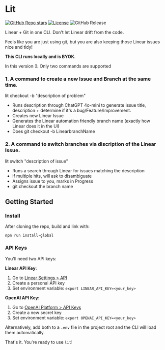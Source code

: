 # Lit

[![GitHub Repo stars](https://img.shields.io/github/stars/tekaratzas/lit-cli?style=social)](https://github.com/tekaratzas/lit-cli)
[![License](https://img.shields.io/github/license/tekaratzas/lit-cli)](https://github.com/tekaratzas/lit-cli/blob/main/LICENSE)
![GitHub Release](https://img.shields.io/github/v/release/tekaratzas/lit-cli)

Linear + Git in one CLI. Don't let Linear drift from the code.

Feels like you are just using git, but you are also keeping those Linear issues nice and tidy!

**This CLI runs locally and is BYOK.**

In this version 0. Only two commands are supported

### 1. A command to create a new Issue and Branch at the same time.

lit checkout -b "description of problem"

- Runs description through ChatGPT 4o-mini to generate issue title, description + determine if it's a bug/Feature/Improvement.
- Creates new Linear Issue
- Generates the Linear automation friendly branch name (exactly how Linear does it in the UI)
- Does git checkout -b LinearbranchName

### 2. A command to switch branches via discription of the Linear Issue.

lit switch "description of issue"

- Runs a search through Linear for issues matching the description
- if multiple hits, will ask to disambiguate
- Assigns issue to you, marks in Progress
- git checkout the branch name

## Getting Started

### Install

After cloning the repo, build and link with:

```
npm run install-global
```

### API Keys

You'll need two API keys:

**Linear API Key:**
1. Go to [Linear Settings > API](https://linear.app/settings/api)
2. Create a personal API key
3. Set environment variable: `export LINEAR_API_KEY=<your_key>`

**OpenAI API Key:**
1. Go to [OpenAI Platform > API Keys](https://platform.openai.com/api-keys)
2. Create a new secret key
3. Set environment variable: `export OPENAI_API_KEY=<your_key>`

Alternatively, add both to a `.env` file in the project root and the CLI will load them automatically.

That's it. You're ready to use `lit`!

